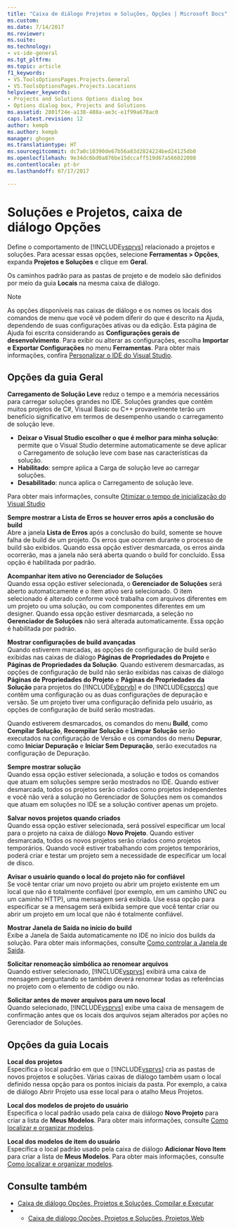 ```yaml
---
title: "Caixa de diálogo Projetos e Soluções, Opções | Microsoft Docs"
ms.custom: 
ms.date: 7/14/2017
ms.reviewer: 
ms.suite: 
ms.technology:
- vs-ide-general
ms.tgt_pltfrm: 
ms.topic: article
f1_keywords:
- VS.ToolsOptionsPages.Projects.General
- VS.ToolsOptionsPages.Projects.Locations
helpviewer_keywords:
- Projects and Solutions Options dialog box
- Options dialog box, Projects and Solutions
ms.assetid: 2801f24e-a138-488a-ae3c-e1f99a678ac0
caps.latest.revision: 12
author: kempb
ms.author: kempb
manager: ghogen
ms.translationtype: HT
ms.sourcegitcommit: dc7a0c10390de67b56a83d2824224bed24125db0
ms.openlocfilehash: 9e34dc6bd0a876be15dccaff519d67a566022008
ms.contentlocale: pt-br
ms.lasthandoff: 07/17/2017

---
```

# <a name="projects-and-solutions-options-dialog-box"></a>Soluções e Projetos, caixa de diálogo Opções

Define o comportamento de [!INCLUDE[vsprvs](../../code-quality/includes/vsprvs_md.md)] relacionado a projetos e soluções. Para acessar essas opções, selecione **Ferramentas > Opções**, expanda **Projetos e Soluções** e clique em **Geral**.

Os caminhos padrão para as pastas de projeto e de modelo são definidos por meio da guia **Locais** na mesma caixa de diálogo.
  
> [!NOTE]
>  As opções disponíveis nas caixas de diálogo e os nomes os locais dos comandos de menu que você vê podem diferir do que é descrito na Ajuda, dependendo de suas configurações ativas ou da edição. Esta página de Ajuda foi escrita considerando as **Configurações gerais de desenvolvimento**. Para exibir ou alterar as configurações, escolha **Importar e Exportar Configurações** no menu **Ferramentas**. Para obter mais informações, confira [Personalizar o IDE do Visual Studio](../../ide/personalizing-the-visual-studio-ide.md).  
  
## <a name="general-tab-options"></a>Opções da guia Geral  
 
**Carregamento de Solução Leve** reduz o tempo e a memória necessários para carregar soluções grandes no IDE. Soluções grandes que contêm muitos projetos de C#, Visual Basic ou C++ provavelmente terão um benefício significativo em termos de desempenho usando o carregamento de solução leve.

- **Deixar o Visual Studio escolher o que é melhor para minha solução**: permite que o Visual Studio determine automaticamente se deve aplicar o Carregamento de solução leve com base nas características da solução.
- **Habilitado**: sempre aplica a Carga de solução leve ao carregar soluções.
- **Desabilitado**: nunca aplica o Carregamento de solução leve.

Para obter mais informações, consulte [Otimizar o tempo de inicialização do Visual Studio](../optimize-visual-studio-startup-time.md#speed-up-solution-load)

**Sempre mostrar a Lista de Erros se houver erros após a conclusão do build**  
Abre a janela **Lista de Erros** após a conclusão do build, somente se houve falha de build de um projeto. Os erros que ocorrem durante o processo de build são exibidos. Quando essa opção estiver desmarcada, os erros ainda ocorrerão, mas a janela não será aberta quando o build for concluído. Essa opção é habilitada por padrão.  

**Acompanhar item ativo no Gerenciador de Soluções**  
Quando essa opção estiver selecionada, o **Gerenciador de Soluções** será aberto automaticamente e o item ativo será selecionado. O item selecionado é alterado conforme você trabalha com arquivos diferentes em um projeto ou uma solução, ou com componentes diferentes em um designer. Quando essa opção estiver desmarcada, a seleção no **Gerenciador de Soluções** não será alterada automaticamente. Essa opção é habilitada por padrão.  

**Mostrar configurações de build avançadas**  
Quando estiverem marcadas, as opções de configuração de build serão exibidas nas caixas de diálogo **Páginas de Propriedades do Projeto** e **Páginas de Propriedades da Solução**. Quando estiverem desmarcadas, as opções de configuração de build não serão exibidas nas caixas de diálogo **Páginas de Propriedades do Projeto** e **Páginas de Propriedades da Solução** para projetos do [!INCLUDE[vbprvb](../../code-quality/includes/vbprvb_md.md)] e do [!INCLUDE[csprcs](../../data-tools/includes/csprcs_md.md)] que contêm uma configuração ou as duas configurações de depuração e versão. Se um projeto tiver uma configuração definida pelo usuário, as opções de configuração de build serão mostradas.  

Quando estiverem desmarcados, os comandos do menu **Build**, como **Compilar Solução**, **Recompilar Solução** e **Limpar Solução** serão executados na configuração de Versão e os comandos do menu **Depurar**, como **Iniciar Depuração** e **Iniciar Sem Depuração**, serão executados na configuração de Depuração.  

**Sempre mostrar solução**  
Quando essa opção estiver selecionada, a solução e todos os comandos que atuam em soluções sempre serão mostrados no IDE. Quando estiver desmarcada, todos os projetos serão criados como projetos independentes e você não verá a solução no Gerenciador de Soluções nem os comandos que atuam em soluções no IDE se a solução contiver apenas um projeto.  

**Salvar novos projetos quando criados**  
Quando essa opção estiver selecionada, será possível especificar um local para o projeto na caixa de diálogo **Novo Projeto**. Quando estiver desmarcada, todos os novos projetos serão criados como projetos temporários. Quando você estiver trabalhando com projetos temporários, poderá criar e testar um projeto sem a necessidade de especificar um local de disco.  

**Avisar o usuário quando o local do projeto não for confiável**  
Se você tentar criar um novo projeto ou abrir um projeto existente em um local que não é totalmente confiável (por exemplo, em um caminho UNC ou um caminho HTTP), uma mensagem será exibida. Use essa opção para especificar se a mensagem será exibida sempre que você tentar criar ou abrir um projeto em um local que não é totalmente confiável.  

**Mostrar Janela de Saída no início do build**  
Exibe a Janela de Saída automaticamente no IDE no início dos builds da solução. Para obter mais informações, consulte [Como controlar a Janela de Saída](http://msdn.microsoft.com/Library/91aebd15-8854-4a7a-9f7d-57376fb4e858).

**Solicitar renomeação simbólica ao renomear arquivos**  
Quando estiver selecionado, [!INCLUDE[vsprvs](../../code-quality/includes/vsprvs_md.md)] exibirá uma caixa de mensagem perguntando se também deverá renomear todas as referências no projeto com o elemento de código ou não.  

**Solicitar antes de mover arquivos para um novo local**  
Quando selecionado, [!INCLUDE[vsprvs](../../code-quality/includes/vsprvs_md.md)] exibe uma caixa de mensagem de confirmação antes que os locais dos arquivos sejam alterados por ações no Gerenciador de Soluções. 

## <a name="locations-tab-options"></a>Opções da guia Locais

**Local dos projetos**  
Especifica o local padrão em que o [!INCLUDE[vsprvs](../../code-quality/includes/vsprvs_md.md)] cria as pastas de novos projetos e soluções. Várias caixas de diálogo também usam o local definido nessa opção para os pontos iniciais da pasta. Por exemplo, a caixa de diálogo Abrir Projeto usa esse local para o atalho Meus Projetos.  

**Local dos modelos de projeto do usuário**  
Especifica o local padrão usado pela caixa de diálogo **Novo Projeto** para criar a lista de **Meus Modelos**. Para obter mais informações, consulte [Como localizar e organizar modelos](../../ide/how-to-locate-and-organize-project-and-item-templates.md).  

**Local dos modelos de item do usuário**  
Especifica o local padrão usado pela caixa de diálogo **Adicionar Novo Item** para criar a lista de **Meus Modelos**. Para obter mais informações, consulte [Como localizar e organizar modelos](../../ide/how-to-locate-and-organize-project-and-item-templates.md). 

## <a name="see-also"></a>Consulte também  
- [Caixa de diálogo Opções, Projetos e Soluções, Compilar e Executar](../../ide/reference/options-dialog-box-projects-and-solutions-build-and-run.md)
- - [Caixa de diálogo Opções, Projetos e Soluções, Projetos Web](../../ide/reference/options-dialog-box-projects-and-solutions-web-projects.md)
